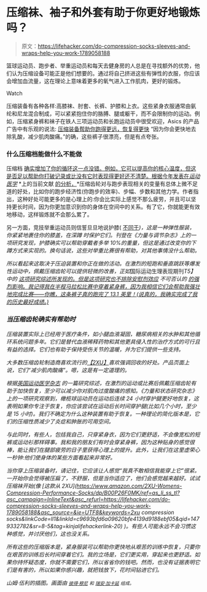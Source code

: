 # 压缩袜、袖子和外套有助于你更好地锻炼吗？

> 原文：<https://lifehacker.com/do-compression-socks-sleeves-and-wraps-help-you-work-1789058188>

篮球运动员、跑步者、举重运动员和每天去健身房的人总是在寻找额外的优势，他们认为压缩设备可能正是他们想要的。通过将自己挤进这些有弹性的衣服，你应该会增加血流量，这在理论上意味着更多的氧气进入工作肌肉，更好的锻炼。

Watch

压缩装备有各种各样:高膝袜、肘套、长裤、护膝和上衣。这些紧身衣服通常由氨纶和尼龙混合制成，可以紧紧抱住你的胳膊、腿或躯干，而不会限制你的运动。例如，压缩紧身裤和袜子在铁人三项运动员和长跑运动员中很受欢迎，Asics 的产品广告中有乐观的说法: [压缩装备帮助你跑得更远，恢复得更快](http://www.asics.com/gb/en-gb/running-advice/muscle-support-explained) “因为你会更快地去除乳酸，减少肌肉酸痛。”的确，这些裤子很漂亮，但是有点夸张。

### **什么压缩档能做什么不能做**

压缩档 [确实增加了你的循环](https://www.ncbi.nlm.nih.gov/pubmed/21725102)[这一点没错。例如，它可以提高你的核心温度，但这是否足以帮助你打破记录或比没有它时表现得更好还不清楚。根据今年发表在*运动医学*](https://www.ncbi.nlm.nih.gov/pubmed/21725102) *上的当前文献 [的分析，](https://www.ncbi.nlm.nih.gov/pubmed/27106555)*压缩齿轮对与跑步表现相关的变量有总体上微不足道的好处，比如你的跑步经济性(你跑步的效率)、步幅、步数和其他力学。作者指出，这种好处可能更多的是心理上的:你会比实际上感觉不那么疲劳，并且可以坚持更长时间，因为你更加意识到你的身体在空间中的关系。有了它，你就能更有效地移动，这样锻炼就不会那么累了。

另一方面，竞技举重运动员则信誓旦旦地说护膝( [不同于](http://boxlifemagazine.com/knee-wraps-vs-knee-sleeves-whats-the-difference/)*)，这是一种弹性服装，你紧紧地裹住你的膝盖，在深蹲 时保护它们。刊登在《力量与调节杂志》上的一项研究发现，护膝确实可以帮助穿戴者多举 10%的重量，但这是通过改变你的下蹲方式来实现的。换句话说，这些对举重比赛很有帮助，对其他事情没什么帮助。*

*所以看起来这取决于压迫装置和你正在做的活动。在激烈的短跑和垂直跳跃等爆发性运动中，佩戴压缩齿轮可以提供轻微的改善，正如*国际运动生理表现期刊*T5】中的 [这项研究综述所发现的。但是这项研究也不排除安慰剂效应](https://www.ncbi.nlm.nih.gov/pubmed/23302134) 不可否认的 [的强烈影响。我记得我在半程马拉松比赛中穿着紧身裤，因为我相信它们会帮助我强壮地完成比赛——你瞧，这条裤子真的跑完了 13.1 英里！(说真的，我确实完成了我的历史最好成绩。)](http://vitals.lifehacker.com/the-placebo-effect-is-no-reason-to-buy-junk-1774878033)*

### ***当压缩齿轮确实有帮助时***

*压缩装置实际上已经用于医疗条件，如小腿血液凝固，糖尿病相关的水肿和其他循环系统问题多年。它们是替代血液稀释药物和其他更具侵入性的治疗方式的可行且有益的选择。它们也有助于保持受伤关节的温暖，并为它们提供一些支持。* 

*大多数压缩齿轮制造商喜欢流行的[【2XU】](http://www.2xu.com/us)喜欢强调回收的好处。产品页面上说，它们“减少肌肉酸痛”。嗯，这是有一定道理的。*

*根据[*英国运动医学杂志*](https://www.researchgate.net/profile/Glyn_Howatson/publication/237148010_Compression_garments_and_recovery_from_exercise-induced_muscle_damage_A_meta-analysis_Brit_J_Sport_Med/links/0c96051e44c21bcae1000000.pdf) 的一篇研究综述，在激烈的运动或比赛后佩戴压缩齿轮有助于加快恢复，至少可以减少你对肌肉过度酸痛的感知。《力量和状态研究杂志》上的一项研究观察到，橄榄球运动员在运动后连续 24 小时穿护腿更好地恢复，这表明如果你专注于恢复，你应该尝试在运动后长时间穿护腿(比如几个小时，至少是 15 小时)。我们不确定为什么这种装置有助于恢复。一种理论的简化版本是，它们的压缩性质减少了炎症和肿胀的可用空间。*

*与此同时，有些人，包括我自己，只穿紧身衣，因为它们更舒适，不会像宽松的短裤或运动衫那样碍事。我和我的朋友们有时会穿紧身裤，因为这种贴身的感觉很棒，能让我们在腿部疲劳的日子里获得心理上的提升。此外，让我们在这里虚荣心一秒钟:他们使身体的某些方面看起来非常好。* 

*当你穿上压缩装备时，请记住，它应该让人感觉“我真不敢相信我能穿上它”很紧。一开始你会觉得被压扁了，不舒服，但是当你适应了，他们会感觉越来越好。试试压缩袜开始(像 [这款从 2XU](https://www.amazon.com/2XU-Womens-Compression-Performance-Socks/dp/B00P26F0MK/ref=as_li_ss_tl?asc_campaign=InlineText&asc_refurl=https://lifehacker.com/do-compression-socks-sleeves-and-wraps-help-you-work-1789058188&asc_source=&ie=UTF8&keywords=2xu compression socks&linkCode=ll1&linkId=c9693bfd6a09620bfe4139d9188ebf05&qid=1479332782&sr=8-5&tag=kinjalifehackerlink-20) )。有些人可能永远不会习惯这种感觉，并讨厌他们，这也没关系。*

*所有这些的压缩版本是，紧身服装可以帮助你更快地从艰苦的训练中恢复，只要你在艰苦的训练后长时间穿着它们。我的立场是，它们更实用，穿起来也更舒适。如果你持怀疑态度，你就不需要它们，所以省省你的钱吧。然而，也没有证据表明它们是有害的，所以如果你感兴趣，就把钱放下，花时间钻进它们。*

*山姆·伍利的插图。画面由 [*<small>彼得·穆尼</small>*](https://flic.kr/p/qJuN7j) *<small>和</small>* [*<small>瑞安·加卡延</small>*](https://flic.kr/p/qWiav4) *<small>组成。</small>**